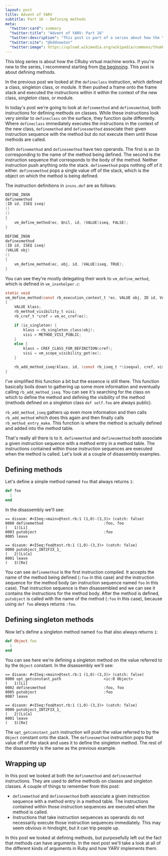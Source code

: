 ```yaml
---
layout: post
title: Advent of YARV
subtitle: Part 16 - Defining methods
meta:
  "twitter:card": summary
  "twitter:title": "Advent of YARV: Part 16"
  "twitter:description": "This post is part of a series about how the YARV virtual machine works."
  "twitter:site": "@kddnewton"
  "twitter:image": https://upload.wikimedia.org/wikipedia/commons/thumb/7/73/Ruby_logo.svg/1200px-Ruby_logo.svg.png
---
```


This blog series is about how the CRuby virtual machine works. If you're new to the series, I recommend starting from [the beginning](/2022/11/30/advent-of-yarv-part-0). This post is about defining methods.

In the previous post we looked at the `defineclass` instruction, which defined a class, singleton class, or module. It then pushed a frame onto the frame stack and executed the instructions within it within the context of the new class, singleton class, or module.

In today's post we're going to look at `definemethod` and `definesmethod`, both instructions for defining methods on classes. While these instructions look very similar to `defineclass` on the surface, they function quite differently. Where `defineclass` immediately executes the instructions in the context of the new class, `definemethod` and `definesmethod` associate their given instruction sequence with the method but do not execute them until those methods are called.

Both `definemethod` and `definesmethod` have two operands. The first is an `ID` corresponding to the name of the method being defined. The second is the instruction sequence that corresponds to the body of the method. Neither instruction push anything onto the stack. `definemethod` pops nothing off of it either. `definesmethod` pops a single value off of the stack, which is the object on which the method is being defined.

The instruction definitions in `insns.def` are as follows:

```c
DEFINE_INSN
definemethod
(ID id, ISEQ iseq)
()
()
{
    vm_define_method(ec, Qnil, id, (VALUE)iseq, FALSE);
}

DEFINE_INSN
definesmethod
(ID id, ISEQ iseq)
(VALUE obj)
()
{
    vm_define_method(ec, obj, id, (VALUE)iseq, TRUE);
}
```

You can see they're mostly delegating their work to `vm_define_method`, which is defined in `vm_insnhelper.c`:

```c
static void
vm_define_method(const rb_execution_context_t *ec, VALUE obj, ID id, VALUE iseqval, int is_singleton)
{
    VALUE klass;
    rb_method_visibility_t visi;
    rb_cref_t *cref = vm_ec_cref(ec);

    if (is_singleton) {
        klass = rb_singleton_class(obj);
        visi = METHOD_VISI_PUBLIC;
    }
    else {
        klass = CREF_CLASS_FOR_DEFINITION(cref);
        visi = vm_scope_visibility_get(ec);
    }

    rb_add_method_iseq(klass, id, (const rb_iseq_t *)iseqval, cref, visi);
}
```

I've simplified this function a bit but the essence is still there. This function basically boils down to gathering up some more information and eventually calling `rb_add_method_iseq`. You can see it's searching for the class on which to define the method and defining the visibility of the method (methods defined on a singleton class `def self.foo` are always public).

`rb_add_method_iseq` gathers up even more information and then calls `rb_add_method` which does this again and then finally calls `rb_method_entry_make`. This function is where the method is actually defined and added into the method table.

That's really all there is to it. `definemethod` and `definesmethod` both associate a given instruction sequence with a method entry in a method table. The instructions contained within those instruction sequences are executed when the method is called. Let's look at a couple of disassembly examples.

## Defining methods

Let's define a simple method named `foo` that always returns `1`:

```ruby
def foo
  1
end
```

In the disassembly we'll see:

```
== disasm: #<ISeq:<main>@test.rb:1 (1,0)-(3,3)> (catch: false)
0000 definemethod                           :foo, foo                 (   1)[Li]
0003 putobject                              :foo
0005 leave

== disasm: #<ISeq:foo@test.rb:1 (1,0)-(3,3)> (catch: false)
0000 putobject_INT2FIX_1_                                             (   2)[LiCa]
0001 leave                                                            (   3)[Re]
```

You can see `definemethod` is the first instruction compiled. It accepts the name of the method being defined (`:foo` in this case) and the instruction sequence for the method body (an instruction sequence named `foo` in this case). That instruction sequence is then disassembled and we can see it contains the instructions for the method body. After the method is defined, `putobject` is called with the name of the method (`:foo` in this case), because using `def foo` always returns `:foo`.

## Defining singleton methods

Now let's define a singleton method named `foo` that also always returns `1`:

```ruby
def Object.foo
  1
end
```

You can see here we're defining a singleton method on the value referred to by the `Object` constant. In the disassembly we'll see:

```
== disasm: #<ISeq:<main>@test.rb:1 (1,0)-(3,3)> (catch: false)
0000 opt_getconstant_path                   <ic:0 Object>             (   1)[Li]
0002 definesmethod                          :foo, foo
0005 putobject                              :foo
0007 leave

== disasm: #<ISeq:foo@test.rb:1 (1,0)-(3,3)> (catch: false)
0000 putobject_INT2FIX_1_                                             (   2)[LiCa]
0001 leave                                                            (   3)[Re]
```

The `opt_getconstant_path` instruction will push the value referred to by the `Object` constant onto the stack. The `definesmethod` instruction pops that value off of the stack and uses it to define the singleton method. The rest of the disassembly is the same as the previous example.

## Wrapping up

In this post we looked at both the `definemethod` and `definesmethod` instructions. They are used to define methods on classes and singleton classes. A couple of things to remember from this post:

* `definemethod` and `definesmethod` both associate a given instruction sequence with a method entry in a method table. The instructions contained within those instruction sequences are executed when the method is called.
* Instructions that take instruction sequences as operands do not necessarily execute those instruction sequences immediately. This may seem obvious in hindsight, but it can trip people up.

In this post we looked at defining methods, but purposefully left out the fact that methods can have arguments. In the next post we'll take a look at all of the different kinds of arguments in Ruby and how YARV implements them.
